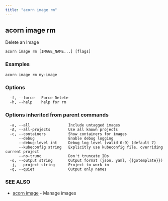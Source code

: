 ```yaml
---
title: "acorn image rm"
---
```

## acorn image rm

Delete an Image

```
acorn image rm [IMAGE_NAME...] [flags]
```

### Examples

```
acorn image rm my-image
```

### Options

```
  -f, --force   Force Delete
  -h, --help    help for rm
```

### Options inherited from parent commands

```
  -a, --all                 Include untagged images
  -A, --all-projects        Use all known projects
  -c, --containers          Show containers for images
      --debug               Enable debug logging
      --debug-level int     Debug log level (valid 0-9) (default 7)
      --kubeconfig string   Explicitly use kubeconfig file, overriding current project
      --no-trunc            Don't truncate IDs
  -o, --output string       Output format (json, yaml, {{gotemplate}})
  -j, --project string      Project to work in
  -q, --quiet               Output only names
```

### SEE ALSO

* [acorn image](acorn_image.md)	 - Manage images

